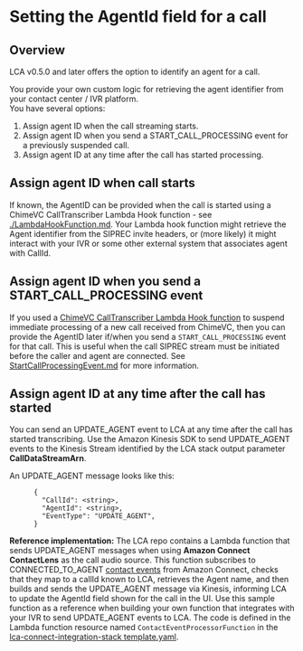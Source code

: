 # Setting the AgentId field for a call

## Overview

LCA v0.5.0 and later offers the option to identify an agent for a call.   

You provide your own custom logic for retrieving the agent identifier from your contact center / IVR platform.  
You have several options:
1. Assign agent ID when the call streaming starts.
2. Assign agent ID when you send a START_CALL_PROCESSING event for a previously suspended call.
2. Assign agent ID at any time after the call has started processing.

## Assign agent ID when call starts

If known, the AgentID can be provided when the call is started using a ChimeVC CallTranscriber Lambda Hook function - see [./LambdaHookFunction.md](./LambdaHookFunction.md). Your Lambda hook function might retrieve the Agent identifier from the SIPREC invite headers, or (more likely) it might interact with your IVR or some other external system that associates agent with CallId. 

## Assign agent ID when you send a START_CALL_PROCESSING event

If you used a [ChimeVC CallTranscriber Lambda Hook function](./LambdaHookFunction.md) to suspend immediate processing of a new call received from ChimeVC, then you can provide the AgentID later if/when you send a `START_CALL_PROCESSING` event for that call. This is useful when the call SIPREC stream must be initiated before the caller and agent are connected. See [StartCallProcessingEvent.md](./StartCallProcessingEvent.md) for more information. 

## Assign agent ID at any time after the call has started

You can send an UPDATE_AGENT event to LCA at any time after the call has started transcribing. Use the Amazon Kinesis SDK to send UPDATE_AGENT events to the Kinesis Stream identified by the LCA stack output parameter **CallDataStreamArn**.  

An UPDATE_AGENT message looks like this:
```
      {
        "CallId": <string>,
        "AgentId": <string>,
        "EventType": "UPDATE_AGENT",
      }
```

**Reference implementation:** The LCA repo contains a Lambda function that sends UPDATE_AGENT messages when using **Amazon Connect ContactLens** as the call audio source. This function subscribes to CONNECTED_TO_AGENT [contact events](https://docs.aws.amazon.com/connect/latest/adminguide/contact-events.html) from Amazon Connect, checks that they map to a callId known to LCA, retrieves the Agent name, and then builds and sends the UPDATE_AGENT message via Kinesis, informing LCA to update the AgentId field shown for the call in the UI.  Use this sample function as a reference when building your own function that integrates with your IVR to send UPDATE_AGENT events to LCA. The code is defined in the Lambda function resource named `ContactEventProcessorFunction` in the [lca-connect-integration-stack template.yaml](../lca-connect-integration-stack/template.yaml).
